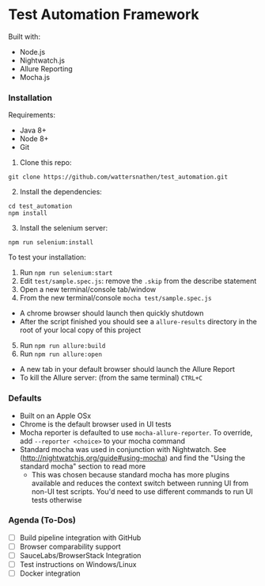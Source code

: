 # Test Automation Framework
Built with:
* Node.js
* Nightwatch.js
* Allure Reporting
* Mocha.js

### Installation
Requirements:
  * Java 8+
  * Node 8+
  * Git

1. Clone this repo:
```shell
git clone https://github.com/wattersnathen/test_automation.git
```

2. Install the dependencies:
```shell
cd test_automation
npm install
```

3. Install the selenium server:
```shell
npm run selenium:install
```

To test your installation:
1. Run `npm run selenium:start`
2. Edit `test/sample.spec.js`: remove the `.skip` from the describe statement
3. Open a new terminal/console tab/window
4. From the new terminal/console `mocha test/sample.spec.js`
  * A chrome browser should launch then quickly shutdown
  * After the script finished you should see a `allure-results` directory in the root of your local copy of this project
5. Run `npm run allure:build`
6. Run `npm run allure:open`
  * A new tab in your default browser should launch the Allure Report
  * To kill the Allure server: (from the same terminal) `CTRL+C`

### Defaults
* Built on an Apple OSx
* Chrome is the default browser used in UI tests
* Mocha reporter is defaulted to use `mocha-allure-reporter`. To override, add `--reporter <choice>` to your mocha command
* Standard mocha was used in conjunction with Nightwatch. See (http://nightwatchjs.org/guide#using-mocha) and find the "Using the standard mocha" section to read more
  * This was chosen because standard mocha has more plugins available and reduces the context switch between running UI from non-UI test scripts. You'd need to use different commands to run UI tests otherwise
  
### Agenda (To-Dos)
- [ ] Build pipeline integration with GitHub
- [ ] Browser comparability support
- [ ] SauceLabs/BrowserStack Integration
- [ ] Test instructions on Windows/Linux
- [ ] Docker integration